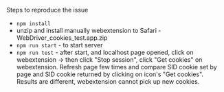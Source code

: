 Steps to reproduce the issue

- `npm install`
- unzip and install manually webextension to Safari - WebDriver_cookies_test.app.zip
- `npm run start` - to start server
- `npm run test` - after start, and localhost page opened, click on webextension -> 
  then click "Stop session", click "Get cookies" on webextension. Refresh page few times and 
  compare SID cookie set by page and SID cookie returned by clicking on icon's "Get cookies".
  Results are different, webextension cannot pick up new cookies. 
